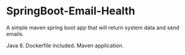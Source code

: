 # SpringBoot-Email-Health
A simple maven spring boot app that will return system data and send emails.

Java 8.
Dockerfile included.
Maven application.
